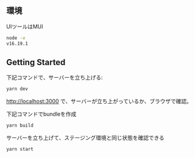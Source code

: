 ## 環境
UIツールはMUI

```bash
node -v
v16.19.1
```

## Getting Started

下記コマンドで、サーバーを立ち上げる:

```bash
yarn dev
```

[http://localhost:3000](http://localhost:3000) で、サーバーが立ち上がっているか、ブラウザで確認。

下記コマンドでbundleを作成

```bash
yarn build
```

サーバーを立ち上げて、ステージング環境と同じ状態を確認できる

```bash
yarn start
```
